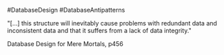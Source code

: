 #DatabaseDesign #DatabaseAntipatterns 

"[...] this structure will inevitably cause problems with redundant data and inconsistent data and that it suffers from a lack of data integrity."

Database Design for Mere Mortals, p456